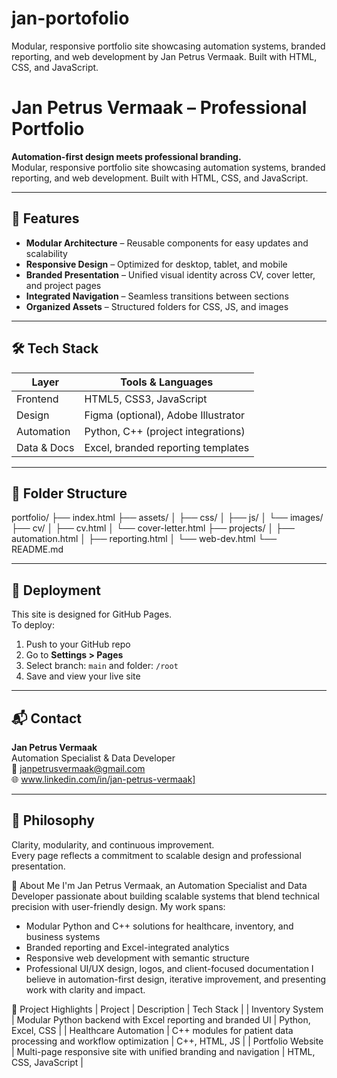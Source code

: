 # jan-portofolio
Modular, responsive portfolio site showcasing automation systems, branded reporting, and web development by Jan Petrus Vermaak. Built with HTML, CSS, and JavaScript.
# Jan Petrus Vermaak – Professional Portfolio

**Automation-first design meets professional branding.**  
Modular, responsive portfolio site showcasing automation systems, branded reporting, and web development. Built with HTML, CSS, and JavaScript.

---

## 🚀 Features

- **Modular Architecture** – Reusable components for easy updates and scalability
- **Responsive Design** – Optimized for desktop, tablet, and mobile
- **Branded Presentation** – Unified visual identity across CV, cover letter, and project pages
- **Integrated Navigation** – Seamless transitions between sections
- **Organized Assets** – Structured folders for CSS, JS, and images

---

## 🛠️ Tech Stack

| Layer        | Tools & Languages                  |
|--------------|------------------------------------|
| Frontend     | HTML5, CSS3, JavaScript            |
| Design       | Figma (optional), Adobe Illustrator |
| Automation   | Python, C++ (project integrations) |
| Data & Docs  | Excel, branded reporting templates |

---

## 📁 Folder Structure
portfolio/ ├── index.html ├── assets/ │   ├── css/ │   ├── js/ │   └── images/ ├── cv/ │   ├── cv.html │   └── cover-letter.html ├── projects/ │   ├── automation.html │   ├── reporting.html │   └── web-dev.html └── README.md


---

## 📌 Deployment

This site is designed for GitHub Pages.  
To deploy:

1. Push to your GitHub repo
2. Go to **Settings > Pages**
3. Select branch: `main` and folder: `/root`
4. Save and view your live site

---

## 📬 Contact

**Jan Petrus Vermaak**  
Automation Specialist & Data Developer  
📧 janpetrusvermaak@gmail.com  
🌐 www.linkedin.com/in/jan-petrus-vermaak]

---

## 🧠 Philosophy

Clarity, modularity, and continuous improvement.  
Every page reflects a commitment to scalable design and professional presentation.

👤 About Me
I'm Jan Petrus Vermaak, an Automation Specialist and Data Developer passionate about building scalable systems that blend technical precision with user-friendly design. My work spans:
- Modular Python and C++ solutions for healthcare, inventory, and business systems
- Branded reporting and Excel-integrated analytics
- Responsive web development with semantic structure
- Professional UI/UX design, logos, and client-focused documentation
I believe in automation-first design, iterative improvement, and presenting work with clarity and impact.

🌟 Project Highlights
| Project | Description | Tech Stack | 
| Inventory System | Modular Python backend with Excel reporting and branded UI | Python, Excel, CSS | 
| Healthcare Automation | C++ modules for patient data processing and workflow optimization | C++, HTML, JS | 
| Portfolio Website | Multi-page responsive site with unified branding and navigation | HTML, CSS, JavaScript | 



